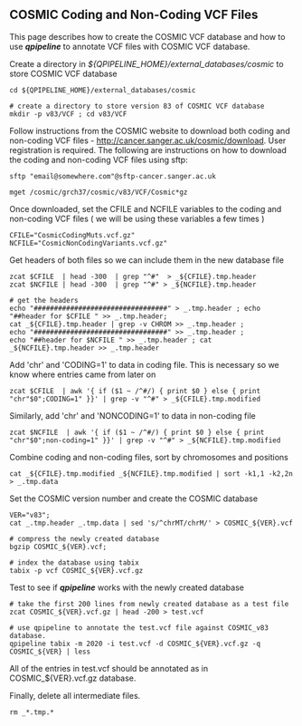 
## COSMIC Coding and Non-Coding VCF Files 

This page describes how to create the COSMIC VCF database and how to use **_qpipeline_** to annotate VCF files with COSMIC VCF database.


Create a directory in *${QPIPELINE_HOME}/external_databases/cosmic* to store COSMIC VCF database
```
cd ${QPIPELINE_HOME}/external_databases/cosmic

# create a directory to store version 83 of COSMIC VCF database 
mkdir -p v83/VCF ; cd v83/VCF
```

Follow instructions from the COSMIC website to download both coding and non-coding VCF files - http://cancer.sanger.ac.uk/cosmic/download.  User registration is required. The following are instructions on how to download the coding and non-coding VCF files using sftp:
```
sftp "email@somewhere.com"@sftp-cancer.sanger.ac.uk

mget /cosmic/grch37/cosmic/v83/VCF/Cosmic*gz
```
Once downloaded, set the CFILE and NCFILE variables to the coding and non-coding VCF files ( we will be using these variables a few times )
```
CFILE="CosmicCodingMuts.vcf.gz"
NCFILE="CosmicNonCodingVariants.vcf.gz"
```
Get headers of both files so we can include them in the new database file
```
zcat $CFILE  | head -300  | grep "^#"  > _${CFILE}.tmp.header
zcat $NCFILE | head -300  | grep "^#" > _${NCFILE}.tmp.header

# get the headers
echo "#################################" > _.tmp.header ; echo "##header for $CFILE " >> _.tmp.header; 
cat _${CFILE}.tmp.header | grep -v CHROM >> _.tmp.header ; 
echo "#################################" >> _.tmp.header ; 
echo "##header for $NCFILE " >> _.tmp.header ; cat _${NCFILE}.tmp.header >> _.tmp.header
```


Add 'chr' and 'CODING=1' to data in coding file.  This is necessary so we know where entries came from later on
```
zcat $CFILE  | awk '{ if ($1 ~ /^#/) { print $0 } else { print "chr"$0";CODING=1" }}' | grep -v "^#" > _${CFILE}.tmp.modified
```

Similarly, add 'chr' and 'NONCODING=1' to data in non-coding file
```
zcat $NCFILE  | awk '{ if ($1 ~ /^#/) { print $0 } else { print "chr"$0";non-coding=1" }}' | grep -v "^#" > _${NCFILE}.tmp.modified
```
Combine coding and non-coding files, sort by chromosomes and positions 
```
cat _${CFILE}.tmp.modified _${NCFILE}.tmp.modified | sort -k1,1 -k2,2n > _.tmp.data
```
Set the COSMIC version number and create the COSMIC database
```
VER="v83"; 
cat _.tmp.header _.tmp.data | sed 's/^chrMT/chrM/' > COSMIC_${VER}.vcf

# compress the newly created database
bgzip COSMIC_${VER}.vcf; 

# index the database using tabix 
tabix -p vcf COSMIC_${VER}.vcf.gz
```

Test to see if **_qpipeline_** works with the newly created database
```
# take the first 200 lines from newly created database as a test file
zcat COSMIC_${VER}.vcf.gz | head -200 > test.vcf 

# use qpipeline to annotate the test.vcf file against COSMIC_v83 database.  
qpipeline tabix -m 2020 -i test.vcf -d COSMIC_${VER}.vcf.gz -q COSMIC_${VER} | less 
```
All of the entries in test.vcf should be annotated as in COSMIC_${VER}.vcf.gz database.

Finally, delete all intermediate files.
```
rm _*.tmp.*
```
